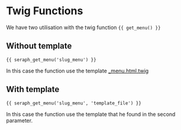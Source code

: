 Twig Functions
==============

We have two utilisation with the twig function `{{ get_menu() }}`

Without template
----------------

```html.twig
{{ seraph_get_menu('slug_menu') }}
```

In this case the function use the template [_menu.html.twig](/Resources/views/front/_menu.html.twig)

With template
-------------

```html.twig
{{ seraph_get_menu('slug_menu', 'template_file') }}
```

In this case the function use the template that he found in the second parameter.